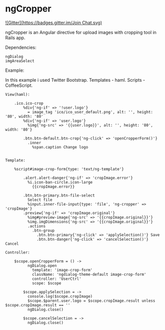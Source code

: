 ngCropper
=========
[![Gitter](https://badges.gitter.im/Join Chat.svg)](https://gitter.im/tilvan/ngCropper?utm_source=badge&utm_medium=badge&utm_campaign=pr-badge&utm_content=badge)

ngCropper is an Angular directive for upload images with cropping tool in Rails app.

Dependencies:

	ngDialog
	imgAreaSelect

Example:

In this example i used Twitter Bootstrap.
Templates - haml.
Scripts - CoffeeScript.

	View(haml): 

		.ico.ico-crop
			%div{'ng-if' => '!user.logo'}
			  = image_tag 'ico/ico_user_default.png', alt: '', height: '80', width: '80'
			%div{'ng-if' => 'user.logo'}
			  %img{'ng-src' => '{{user.logo}}', alt: '', height: '80', width: '80'}

			.btn.btn-default.btn-crop{'ng-click' => 'openCropperForm()'}
			  .inner
			    %span.caption Change logo


	Template:

		%script#image-crop-form{type: 'text/ng-template'}

		    .alert.alert-danger{'ng-if' => 'cropImage.error'}
		      %i.icon-ban-circle.icon-large
		        {{cropImage.error}}

		    .btn.btn-primary.btn-file-select
		      Select file
		      %input.inner-file-input{type: 'file', 'ng-cropper' => 'cropImage'}
		    .preview{'ng-if' => 'cropImage.original'}
		      %img#preview-image{'ng-src' => '{{cropImage.original}}'}
		      %img.imgDimensions{'ng-src' => '{{cropImage.original}}'}
		      .actions
		        .btn-group
		          .btn.btn-primary{'ng-click' => 'applySelection()'} Save
		          .btn.btn-danger{'ng-click' => 'cancelSelection()'} Cancel

	Controller:

		$scope.openCropperForm = () ->
		      ngDialog.open
		        template: 'image-crop-form'
		        className: 'ngdialog-theme-default image-crop-form'
		        controller: 'UserCtrl'
		        scope: $scope

		    $scope.applySelection = ->
		      console.log($scope.cropImage)
		      $scope.$parent.user.logo = $scope.cropImage.result unless $scope.cropImage.result == ''
		      ngDialog.close()

		    $scope.cancelSelection = ->
		      ngDialog.close()
